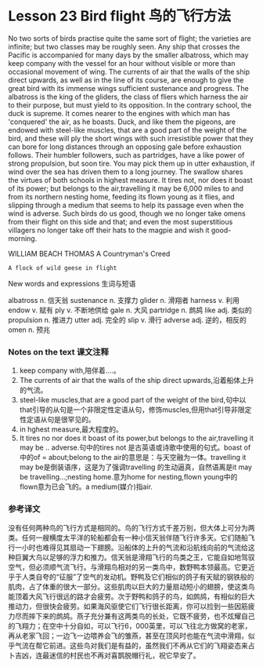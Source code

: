 # Lesson 23 Bird flight 鸟的飞行方法
No two sorts of birds practise quite the same sort of flight; the varieties are infinite; but two classes may be roughly seen. Any ship that crosses the Pacific is accompanied for many days by the smaller albatross, which may keep company with the vessel for an hour without visible or more than occasional movement of wing. The currents of air that the walls of the ship direct upwards, as well as in the line of its course, are enough to give the great bird with its immense wings sufficient sustenance and progress. The albatross is the king of the gliders, the class of fliers which harness the air to their purpose, but must yield to its opposition. In the contrary school, the duck is supreme. It comes nearer to the engines with which man has 'conquered' the air, as he boasts. Duck, and like them the pigeons, are endowed with steel-like muscles, that are a good part of the weight of the bird, and these will ply the short wings with such irresistible power that they can bore for long distances through an opposing gale before exhaustion follows. Their humbler followers, such as partridges, have a like power of strong propulsion, but soon tire. You may pick them up in utter exhaustion, if wind over the sea has driven them to a long journey. The swallow shares the virtues of both schools in highest measure. It tires not, nor does it boast of its power; but belongs to the air,travelling it may be 6,000 miles to and from its northern nesting home, feeding its flown young as it flies, and slipping through a medium that seems to help its passage even when the wind is adverse. Such birds do us good, though we no longer take omens from their flight on this side and that; and even the most superstitious villagers no longer take off their hats to the magpie and wish it good-morning.

WILLIAM BEACH THOMAS A Countryman's Creed
	
	
	A flock of wild geese in flight

New words and expressions 生词与短语

albatross n. 信天翁
	sustenance n. 支撑力
	glider n. 滑翔者
	harness v. 利用
	endow v. 赋有
	ply v. 不断地供给
	gale n. 大风
	partridge n. 鹧鸪
	like adj. 类似的
	propulsion n. 推进力
	utter adj. 完全的
	slip v. 滑行
	adverse adj. 逆的，相反的
	omen n. 预兆

### Notes on the text 课文注释

1. keep company with,陪伴着....。
2. The currents of air that the walls of the ship direct upwards,沿着船体上升的气流。
3. steel-like muscles,that are a good part of the weight of the bird,句中以that引导的从句是一个非限定性定语从句，修饰muscles,但用that引导非限定性定语从句是很罕见的。
4. in hghest measure,最大程度的。
5. It tires no nor does it boast of its power,but belongs to the air,travelling it may be .. adverse.句中的tires not 是古英语或诗歌中使用的句式。boast of 中的of = about;belong to the air的意思是：与天空融为一体。travelling it may be是倒装语序，这是为了强调travelling 的生动逼真，自然语离是it may be travelling...;nesting home.意为home for nesting,flown young中的flown意为已会飞的。a medium(媒介)指air.

### 参考译文

没有任何两种鸟的飞行方式是相同的。鸟的飞行方式千差万别，但大体上可分为两类。任何一艘横度太平洋的轮船都会有一种小信天翁伴随飞行许多天。它们随船飞行一小时也难得见其扇动一下翅膀。沿船体的上升的气流和沿航线向前的气流给这种巨翼大鸟以足够的浮力和推力。信天翁是滑翔飞行的鸟类之王，它能自如地驾驭空气，但必须顺气流飞行。与滑翔鸟相对的另一类鸟中，数野鸭本领最高。它更近乎于人类自夸的“征服”了空气的发动机。野鸭及它们相似的鸽子有天赋的钢铁般的肌肉，占了体重的很大一部分。这些肌肉以巨大的力量扇动短小的翅膀，使这类鸟能顶着大风飞行很远的路才会疲劳。次于野鸭和鸽子的鸟，如鹧鸪，有相似的巨大推动力，但很快会疲劳。如果海风驱使它们飞行很长距离，你可以捡到一些因筋疲力尽而摔下来的鹧鸪。燕子充分兼有这两类鸟的长处，它既不疲劳，也不炫耀自己的飞翔力；在空中十分自如，可以飞行6，000英里，可以飞往北方做窝的老家，再从老家飞回；一边飞一边喂养会飞的雏燕，甚至在顶风时也能在气流中滑翔，似乎气流在帮它前进。这些鸟对我们是有益的，虽然我们不再从它们的飞翔姿态来占卜吉凶，连最迷信的村民也不再对喜鹊脱帽行礼，祝它早安了。

